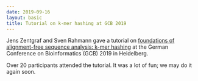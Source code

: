 ```yaml
---
date: 2019-09-16
layout: basic
title: Tutorial on k-mer hashing at GCB 2019
---
```

Jens Zentgraf and Sven Rahmann gave a tutorial on [foundations of alignment-free sequence analysis: k-mer hashing](https://gcb2019.de/fundamentals-of-alignment-free-sequence-analysis-k-mer-hashing/) at the German Conference on Bioinformatics (GCB) 2019 in Heidelberg.

Over 20 participants attended the tutorial.
It was a lot of fun; we may do it again soon.
